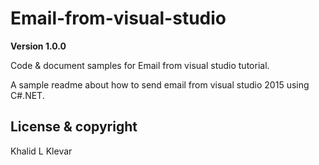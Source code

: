 # Email-from-visual-studio

**Version 1.0.0**

Code & document samples for Email from visual studio tutorial.

A sample readme about how to send email from visual studio 2015 using C#.NET.

## License & copyright
Khalid L Klevar
